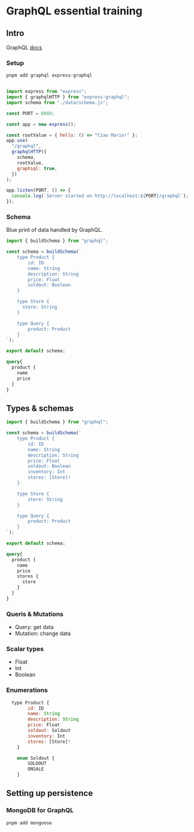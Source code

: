 # GraphQL essential training

## Intro

GraphQL [docs](https://graphql.org/)

### Setup

```sh
pnpm add graphql express-graphql
```

```js

import express from "express";
import { graphqlHTTP } from "express-graphql";
import schema from "./data/schema.js";

const PORT = 8080;

const app = new express();

const rootValue = { hello: () => "Ciao Mario!" };
app.use(
  "/graphql",
  graphqlHTTP({
    schema,
    rootValue,
    graphiql: true,
  })
);

app.listen(PORT, () => {
  console.log(`Server started on http://localhost:${PORT}/graphql`);
});
```

### Schema

Blue print of data handled by GraphQL.

```js
import { buildSchema } from "graphql";

const schema = buildSchema(`
    type Product {
        id: ID
        name: String
        description: String
        price: Float
        soldout: Boolean
    }

    type Store {
      store: String
    }

    type Query {
        product: Product
    }
`);

export default schema;
```

```graphql
query{
  product {
    name
    price
  }
}
```

## Types & schemas

```js
import { buildSchema } from "graphql";

const schema = buildSchema(`
    type Product {
        id: ID
        name: String
        description: String
        price: Float
        soldout: Boolean
        inventory: Int
        stores: [Store]!
    }

    type Store {
        store: String
    }

    type Query {
        product: Product
    }
`);

export default schema;
```

```graphql
query{
  product {
    name
    price
    stores {
      store
    }
  }
}
```

### Queris & Mutations

- Query: get data
- Mutation: change data

### Scalar types

- Float
- Int
- Boolean

### Enumerations

```js
  type Product {
        id: ID
        name: String
        description: String
        price: Float
        soldout: Soldout
        inventory: Int
        stores: [Store]!
    }

    enum Soldout {
        SOLDOUT
        ONSALE
    }
```

## Setting up persistence

### MongoDB for GraphQL

```sh
pnpm add mongoose
```